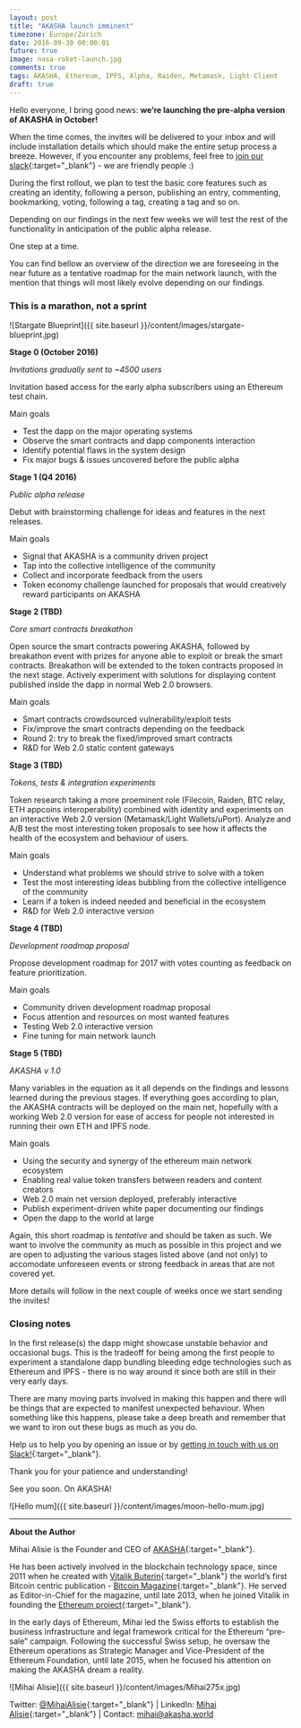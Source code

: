 ```yaml
---
layout: post
title: "AKASHA launch imminent"
timezone: Europe/Zurich
date: 2016-09-30 00:00:01
future: true
image: nasa-roket-launch.jpg
comments: true
tags: AKASHA, Ethereum, IPFS, Alpha, Raiden, Metamask, Light-Client
draft: true
---
```

Hello everyone, I bring good news: **we’re launching the pre-alpha version of AKASHA in October!**

When the time comes, the invites will be delivered to your inbox and will include installation details which should make the entire setup process a breeze. However, if you encounter any problems, feel free to [join our slack](http://akasha-slack.herokuapp.com/){:target="_blank"} - we are friendly people :)

During the first rollout, we plan to test the basic core features such as creating an identity, following a person, publishing an entry, commenting, bookmarking, voting, following a tag, creating a tag and so on.

Depending on our findings in the next few weeks we will test the rest of the functionality in anticipation of the public alpha release. 

One step at a time.

You can find bellow an overview of the direction we are foreseeing in the near future as a tentative roadmap for the main network launch, with the mention that things will most likely evolve depending on our findings. 

### This is a marathon, not a sprint

![Stargate Blueprint]({{ site.baseurl }}/content/images/stargate-blueprint.jpg)

**Stage 0 (October 2016)**

*Invitations gradually sent to ~4500 users*

Invitation based access for the early alpha subscribers using an Ethereum test chain.

Main goals

- Test the dapp on the major operating systems
- Observe the smart contracts and dapp components interaction
- Identify potential flaws in the system design
- Fix major bugs & issues uncovered before the public alpha

**Stage 1 (Q4 2016)**

*Public alpha release*

Debut with brainstorming challenge for ideas and features in the next releases.

Main goals

- Signal that AKASHA is a community driven project
- Tap into the collective intelligence of the community
- Collect and incorporate feedback from the users
- Token economy challenge launched for proposals that would creatively reward participants on AKASHA

**Stage 2 (TBD)**

*Core smart contracts breakathon*

Open source the smart contracts powering AKASHA, followed by breakathon event with prizes for anyone able to exploit or break the smart contracts. Breakathon will be extended to the token contracts proposed in the next stage. Actively experiment with solutions for displaying content published inside the dapp in normal Web 2.0 browsers.

Main goals

- Smart contracts crowdsourced vulnerability/exploit tests 
- Fix/improve the smart contracts depending on the feedback
- Round 2: try to break the fixed/improved smart contracts
- R&D for Web 2.0 static content gateways 

**Stage 3 (TBD)**

*Tokens, tests & integration experiments*

Token research taking a more proeminent role (Filecoin, Raiden, BTC relay, ETH appcoins interoperability) combined with identity and experiments on an interactive Web 2.0 version (Metamask/Light Wallets/uPort). Analyze and A/B test the most interesting token proposals to see how it affects the health of the ecosystem and behaviour of users. 

Main goals

- Understand what problems we should strive to solve with a token
- Test the most interesting ideas bubbling from the collective intelligence of the community
- Learn if a token is indeed needed and beneficial in the ecosystem
- R&D for Web 2.0 interactive version

**Stage 4 (TBD)**

*Development roadmap proposal*

Propose development roadmap for 2017 with votes counting as feedback on feature prioritization. 

Main goals

- Community driven development roadmap proposal
- Focus attention and resources on most wanted features
- Testing Web 2.0 interactive version
- Fine tuning for main network launch

**Stage 5 (TBD)**

*AKASHA v 1.0*

Many variables in the equation as it all depends on the findings and lessons learned during the previous stages. If everything goes according to plan, the AKASHA contracts will be deployed on the main net, hopefully with a working Web 2.0 version for ease of access for people not interested in running their own ETH and IPFS node.

Main goals

- Using the security and synergy of the ethereum main network ecosystem
- Enabling real value token transfers between readers and content creators
- Web 2.0 main net version deployed, preferably interactive
- Publish experiment-driven white paper documenting our findings
- Open the dapp to the world at large

Again, this short roadmap is *tentative* and should be taken as such. We want to involve the community as much as possible in this project and we are open to adjusting the various stages listed above (and not only) to accomodate unforeseen events or strong feedback in areas that are not covered yet. 

More details will follow in the next couple of weeks once we start sending the invites!

### Closing notes

In the first release(s) the dapp might showcase unstable behavior and occasional bugs. This is the tradeoff for being among the first people to experiment a standalone dapp bundling bleeding edge technologies such as Ethereum and IPFS - there is no way around it since both are still in their very early days. 

There are many moving parts involved in making this happen and there will be things that are expected to manifest unexpected behaviour. When something like this happens, please take a deep breath and remember that we want to iron out these bugs as much as you do. 

Help us to help you by opening an issue or by [getting in touch with us on Slack!](http://akasha-slack.herokuapp.com/){:target="_blank"}. 

Thank you for your patience and understanding!

See you soon. On AKASHA!

![Hello mum]({{ site.baseurl }}/content/images/moon-hello-mum.jpg)

----

**About the Author**

Mihai Alisie is the Founder and CEO of [AKASHA](http://akasha.world/){:target="_blank"}.

He has been actively involved in the blockchain technology space, since 2011 when he created with [Vitalik Buterin](http://vitalik.ca){:target="_blank"} the world’s first Bitcoin centric publication - [Bitcoin Magazine](https://bitcoinmagazine.com/){:target="_blank"}. He served as Editor-in-Chief for the magazine, until late 2013, when he joined Vitalik in founding the [Ethereum project](https://ethereum.org/){:target="_blank"}.

In the early days of Ethereum, Mihai led the Swiss efforts to establish the business infrastructure and legal framework critical for the Ethereum “pre-sale” campaign. Following the successful Swiss setup, he oversaw the Ethereum operations as Strategic Manager and Vice-President of the Ethereum Foundation, until late 2015, when he focused his attention on making the AKASHA dream a reality.

![Mihai Alisie]({{ site.baseurl }}/content/images/Mihai275x.jpg)

Twitter: [@MihaiAlisie](https://twitter.com/MihaiAlisie){:target="_blank"} | 
LinkedIn: [Mihai Alisie](https://www.linkedin.com/in/mihaialisie){:target="_blank"} | 
Contact: [mihai@akasha.world](mailto:mihai@akasha.world)
